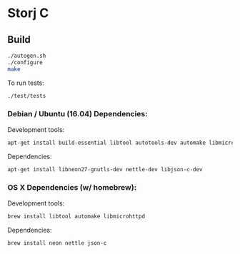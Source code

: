 Storj C
=======

## Build

```bash
./autogen.sh
./configure
make
```

To run tests:
```bash
./test/tests
```

### Debian / Ubuntu (16.04) Dependencies:

Development tools:
```bash
apt-get install build-essential libtool autotools-dev automake libmicrohttpd-dev
```

Dependencies:
```bash
apt-get install libneon27-gnutls-dev nettle-dev libjson-c-dev
```

### OS X Dependencies (w/ homebrew):

Development tools:
```bash
brew install libtool automake libmicrohttpd
```

Dependencies:
```bash
brew install neon nettle json-c
```
